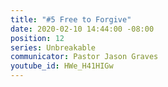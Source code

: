 ```yaml
---
title: "#5 Free to Forgive"
date: 2020-02-10 14:44:00 -08:00
position: 12
series: Unbreakable
communicator: Pastor Jason Graves
youtube_id: HWe_H41HIGw
---
```


